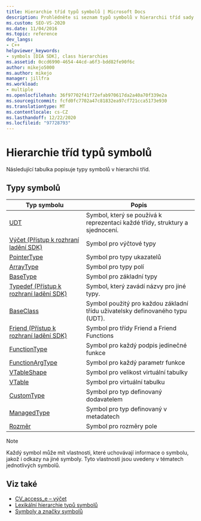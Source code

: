 ```yaml
---
title: Hierarchie tříd typů symbolů | Microsoft Docs
description: Prohlédněte si seznam typů symbolů v hierarchii tříd sady Visual Studio Debug Interface Access SDK.
ms.custom: SEO-VS-2020
ms.date: 11/04/2016
ms.topic: reference
dev_langs:
- C++
helpviewer_keywords:
- symbols [DIA SDK], class hierarchies
ms.assetid: 0ccd6990-4654-44cd-a6f3-bdd82fe90f6c
author: mikejo5000
ms.author: mikejo
manager: jillfra
ms.workload:
- multiple
ms.openlocfilehash: 36f97702f41f72efab970617da2a40a70f339e2a
ms.sourcegitcommit: fcfd0fc7702a47c81832ea97cf721cca5173e930
ms.translationtype: MT
ms.contentlocale: cs-CZ
ms.lasthandoff: 12/22/2020
ms.locfileid: "97728793"
---
```

# <a name="class-hierarchy-of-symbol-types"></a>Hierarchie tříd typů symbolů
Následující tabulka popisuje typy symbolů v hierarchii tříd.

## <a name="symbol-types"></a>Typy symbolů

|Typ symbolu|Popis|
|-----------------|-----------------|
|[UDT](../../debugger/debug-interface-access/udt.md)|Symbol, který se používá k reprezentaci každé třídy, struktury a sjednocení.|
|[Výčet (Přístup k rozhraní ladění SDK)](../../debugger/debug-interface-access/enum-debug-interface-access-sdk.md)|Symbol pro výčtové typy|
|[PointerType](../../debugger/debug-interface-access/pointertype.md)|Symbol pro typy ukazatelů|
|[ArrayType](../../debugger/debug-interface-access/arraytype.md)|Symbol pro typy polí|
|[BaseType](../../debugger/debug-interface-access/basetype.md)|Symbol pro základní typy|
|[Typedef (Přístup k rozhraní ladění SDK)](../../debugger/debug-interface-access/typedef-debug-interface-access-sdk.md)|Symbol, který zavádí názvy pro jiné typy.|
|[BaseClass](../../debugger/debug-interface-access/baseclass.md)|Symbol použitý pro každou základní třídu uživatelsky definovaného typu (UDT).|
|[Friend (Přístup k rozhraní ladění SDK)](../../debugger/debug-interface-access/friend-debug-interface-access-sdk.md)|Symbol pro třídy Friend a Friend Functions|
|[FunctionType](../../debugger/debug-interface-access/functiontype.md)|Symbol pro každý podpis jedinečné funkce|
|[FunctionArgType](../../debugger/debug-interface-access/functionargtype.md)|Symbol pro každý parametr funkce|
|[VTableShape](../../debugger/debug-interface-access/vtableshape.md)|Symbol pro velikost virtuální tabulky|
|[VTable](../../debugger/debug-interface-access/vtable.md)|Symbol pro virtuální tabulku|
|[CustomType](../../debugger/debug-interface-access/customtype.md)|Symbol pro typ definovaný dodavatelem|
|[ManagedType](../../debugger/debug-interface-access/managedtype.md)|Symbol pro typ definovaný v metadatech|
|[Rozměr](../../debugger/debug-interface-access/dimension.md)|Symbol pro rozměry pole|

> [!NOTE]
> Každý symbol může mít vlastnosti, které uchovávají informace o symbolu, jakož i odkazy na jiné symboly. Tyto vlastnosti jsou uvedeny v tématech jednotlivých symbolů.

## <a name="see-also"></a>Viz také
- [CV_access_e – výčet](../../debugger/debug-interface-access/cv-access-e.md)
- [Lexikální hierarchie typů symbolů](../../debugger/debug-interface-access/lexical-hierarchy-of-symbol-types.md)
- [Symboly a značky symbolů](../../debugger/debug-interface-access/symbols-and-symbol-tags.md)